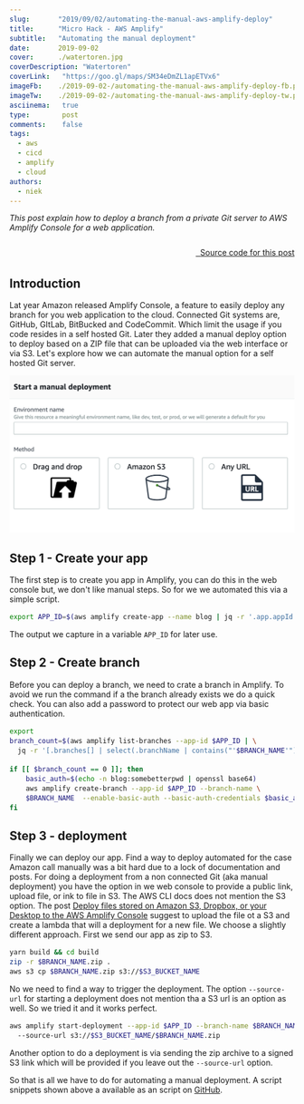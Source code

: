 ```yaml
---
slug:       "2019/09/02/automating-the-manual-aws-amplify-deploy"
title:      "Micro Hack - AWS Amplify"
subtitle:   "Automating the manual deployment"
date:       2019-09-02
cover:      ./watertoren.jpg
coverDescription: "Watertoren"
coverLink:   "https://goo.gl/maps/SM34eDmZL1apETVx6"
imageFb:    ./2019-09-02-/automating-the-manual-aws-amplify-deploy-fb.png
imageTw:    ./2019-09-02-/automating-the-manual-aws-amplify-deploy-tw.png
asciinema:   true
type:        post
comments:    false
tags: 
  - aws
  - cicd
  - amplify
  - cloud
authors:
  - niek
---
```



*This post explain how to deploy a branch from a private Git server to AWS Amplify Console for a web application.*

<p style="text-align: right">
  <a href="https://github.com/npalm/aws-amplify-deploy" target="sourcecode">
  <i class="fab fa-github" style="font-size: 200%">&nbsp;</i>Source code for this post</a></p>

## Introduction
Lat year Amazon released Amplify Console, a feature to easily deploy any branch for you web application to the cloud. Connected Git systems are, GitHub, GItLab, BitBucked and CodeCommit. Which limit the usage if you code resides in a self hosted Git. Later they added a manual deploy option to deploy based on a ZIP file that can be uploaded via the web interface or via S3. Let's explore how we can automate the manual option for a self hosted Git server.


![manual](./manual.png)


## Step 1 - Create your app
The first step is to create you app in Amplify, you can do this in the web console but, we don't like manual steps. So for we we automated this via a simple script.

```bash
export APP_ID=$(aws amplify create-app --name blog | jq -r '.app.appId'
```

The output we capture in a variable `APP_ID` for later use. 

## Step 2 - Create branch
Before you can deploy a branch, we need to crate a branch in Amplify. To avoid we run the command if a the branch already exists we do a quick check. You can also add a password to protect our web app via basic authentication. 

```bash
export 
branch_count=$(aws amplify list-branches --app-id $APP_ID | \
  jq -r '[.branches[] | select(.branchName | contains("'$BRANCH_NAME'") )] | length')

if [[ $branch_count == 0 ]]; then
    basic_auth=$(echo -n blog:somebetterpwd | openssl base64)
    aws amplify create-branch --app-id $APP_ID --branch-name \ 
    $BRANCH_NAME  --enable-basic-auth --basic-auth-credentials $basic_auth
fi
```

## Step 3 - deployment
Finally we can deploy our app. Find a way to deploy automated for the case Amazon call manually was a bit hard due to a lock of documentation and posts. For doing a deployment from a non connected Git (aka manual deployment) you have the option in we web console to provide a public link, upload file, or ink to file in S3. The AWS CLI docs does not mention the S3 option. The post  [Deploy files stored on Amazon S3, Dropbox, or your Desktop to the AWS Amplify Console](https://aws.amazon.com/blogs/mobile/deploy-files-s3-dropbox-amplify-console/) suggest to upload the file ot a S3 and create a lambda that will a deployment for a new file. We choose a slightly different approach. First we send our app as zip to S3.

```bash
yarn build && cd build
zip -r $BRANCH_NAME.zip .
aws s3 cp $BRANCH_NAME.zip s3://$S3_BUCKET_NAME
```

No we need to find a way to trigger the deployment. The option `--source-url` for starting a deployment does not mention tha a S3 url is an option as well. So we tried it and it works perfect.

```bash
aws amplify start-deployment --app-id $APP_ID --branch-name $BRANCH_NAME \ 
  --source-url s3://$S3_BUCKET_NAME/$BRANCH_NAME.zip
```

Another option to do a deployment is via sending the zip archive to a signed S3 link which will be provided if you leave out the `--source-url` option. 

So that is all we have to do for automating a manual deployment. A script snippets shown above a available as an script on [GitHub](https://github.com/npalm/aws-amplify-deploy).

<asciinema-player src="/2019/09/02/automating-the-manual-aws-amplify-deploy/deploy.json"
  cols="180" rows="15" autoplay="true" loop="true" speed="2.0">
</asciinema-player>